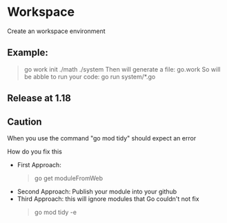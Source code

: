 # Workspace

Create an workspace environment

## Example:
> go work init ./math ./system
Then will generate a file:
> go.work
So will be abble to run your code:
> go run system/*.go

## Release at 1.18

## Caution
When you use the command "go mod tidy" should expect an error

How do you fix this
- First Approach:
  > go get moduleFromWeb
- Second Approach: Publish your module into your github
- Third Approach: this will ignore modules that Go couldn't not fix
  > go mod tidy -e